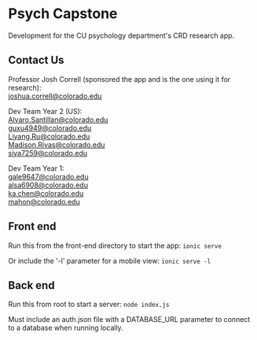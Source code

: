 # Psych Capstone

Development for the CU psychology department's CRD research app.

## Contact Us

Professor Josh Correll (sponsored the app and is the one using it for research): <br>
  joshua.correll@colorado.edu
  
Dev Team Year 2 (US): <br>
  Alvaro.Santillan@colorado.edu <br>
  guxu4949@colorado.edu <br>
  Liyang.Ru@colorado.edu <br>
  Madison.Rivas@colorado.edu <br>
  siya7259@colorado.edu <br>

Dev Team Year 1: <br>
  gale9647@colorado.edu <br>
  alsa6908@colorado.edu <br>
  ka.chen@colorado.edu <br>
  mahon@colorado.edu <br>
  
## Front end

Run this from the front-end directory to start the app:
``ionic serve``

Or include the '-l' parameter for a mobile view:
``ionic serve -l``

## Back end

Run this from root to start a server:
``node index.js``

Must include an auth.json file with a DATABASE_URL parameter to connect to a database when running locally.

  
